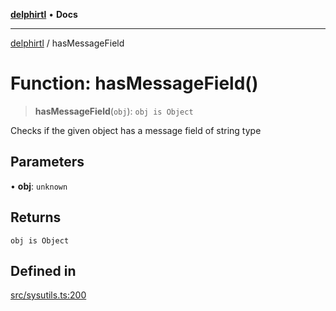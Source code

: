 [**delphirtl**](../README.md) • **Docs**

***

[delphirtl](../globals.md) / hasMessageField

# Function: hasMessageField()

> **hasMessageField**(`obj`): `obj is Object`

Checks if the given object has a message field of string type

## Parameters

• **obj**: `unknown`

## Returns

`obj is Object`

## Defined in

[src/sysutils.ts:200](https://github.com/chuacw/delphirtl/blob/a346bc29a51cbf7ec2f78046723acc330bc10ce1/src/sysutils.ts#L200)

